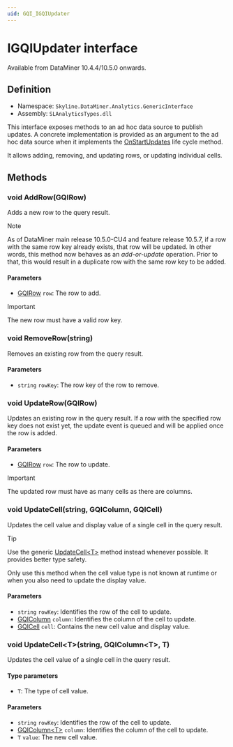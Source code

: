 ```yaml
---
uid: GQI_IGQIUpdater
---
```


# IGQIUpdater interface

Available from DataMiner 10.4.4/10.5.0 onwards<!-- RN 38643 -->.

## Definition

- Namespace: `Skyline.DataMiner.Analytics.GenericInterface`
- Assembly: `SLAnalyticsTypes.dll`

This interface exposes methods to an ad hoc data source to publish updates. A concrete implementation is provided as an argument to the ad hoc data source when it implements the [OnStartUpdates](xref:GQI_IGQIUpdateable#void-onstartupdatesigqiupdater) life cycle method.

It allows adding, removing, and updating rows, or updating individual cells.

## Methods

### void AddRow(GQIRow)

Adds a new row to the query result. 

> [!NOTE]
> As of DataMiner main release 10.5.0-CU4 and feature release 10.5.7, if a row with the same row key already exists, that row will be updated. In other words, this method now behaves as an *add-or-update* operation. Prior to that, this would result in a duplicate row with the same row key to be added.

#### Parameters

- [GQIRow](xref:GQI_GQIRow) `row`: The row to add.

> [!IMPORTANT]
> The new row must have a valid row key.

### void RemoveRow(string)

Removes an existing row from the query result.

#### Parameters

- `string` `rowKey`: The row key of the row to remove.

### void UpdateRow(GQIRow)

Updates an existing row in the query result. If a row with the specified row key does not exist yet, the update event is queued and will be applied once the row is added.

#### Parameters

- [GQIRow](xref:GQI_GQIRow) `row`: The row to update.

> [!IMPORTANT]
> The updated row must have as many cells as there are columns.

### void UpdateCell(string, GQIColumn, GQICell)

Updates the cell value and display value of a single cell in the query result.

> [!TIP]
> Use the generic [UpdateCell\<T\>](#void-updatecelltstring-gqicolumnt-t) method instead whenever possible. It provides better type safety.
>
> Only use this method when the cell value type is not known at runtime or when you also need to update the display value.

#### Parameters

- `string` `rowKey`: Identifies the row of the cell to update.
- [GQIColumn](xref:GQI_GQIColumn) `column`: Identifies the column of the cell to update.
- [GQICell](xref:GQI_GQICell) `cell`: Contains the new cell value and display value.

### void UpdateCell\<T\>(string, GQIColumn\<T\>, T)

Updates the cell value of a single cell in the query result.

#### Type parameters

- `T`: The type of cell value.

#### Parameters

- `string` `rowKey`: Identifies the row of the cell to update.
- [GQIColumn\<T\>](xref:GQI_GQIColumn) `column`: Identifies the column of the cell to update.
- `T` `value`: The new cell value.
